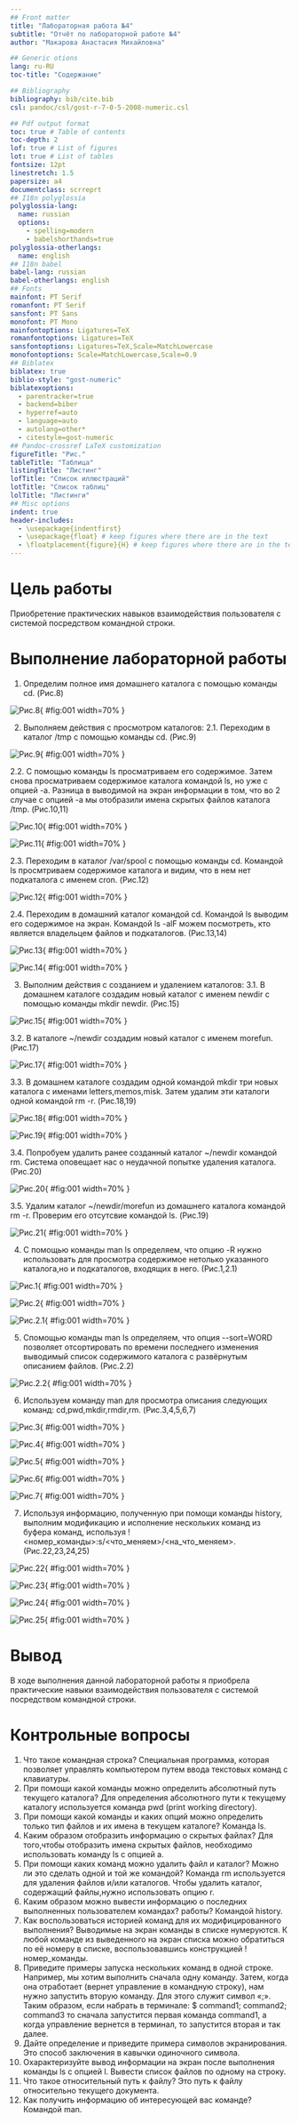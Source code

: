 ```yaml
---
## Front matter
title: "Лабораторная работа №4"
subtitle: "Отчёт по лабораторной работе №4"
author: "Макарова Анастасия Михайловна"

## Generic otions
lang: ru-RU
toc-title: "Содержание"

## Bibliography
bibliography: bib/cite.bib
csl: pandoc/csl/gost-r-7-0-5-2008-numeric.csl

## Pdf output format
toc: true # Table of contents
toc-depth: 2
lof: true # List of figures
lot: true # List of tables
fontsize: 12pt
linestretch: 1.5
papersize: a4
documentclass: scrreprt
## I18n polyglossia
polyglossia-lang:
  name: russian
  options:
	- spelling=modern
	- babelshorthands=true
polyglossia-otherlangs:
  name: english
## I18n babel
babel-lang: russian
babel-otherlangs: english
## Fonts
mainfont: PT Serif
romanfont: PT Serif
sansfont: PT Sans
monofont: PT Mono
mainfontoptions: Ligatures=TeX
romanfontoptions: Ligatures=TeX
sansfontoptions: Ligatures=TeX,Scale=MatchLowercase
monofontoptions: Scale=MatchLowercase,Scale=0.9
## Biblatex
biblatex: true
biblio-style: "gost-numeric"
biblatexoptions:
  - parentracker=true
  - backend=biber
  - hyperref=auto
  - language=auto
  - autolang=other*
  - citestyle=gost-numeric
## Pandoc-crossref LaTeX customization
figureTitle: "Рис."
tableTitle: "Таблица"
listingTitle: "Листинг"
lofTitle: "Список иллюстраций"
lotTitle: "Список таблиц"
lolTitle: "Листинги"
## Misc options
indent: true
header-includes:
  - \usepackage{indentfirst}
  - \usepackage{float} # keep figures where there are in the text
  - \floatplacement{figure}{H} # keep figures where there are in the text
---
```


# Цель работы

Приобретение практических навыков взаимодействия пользователя с системой посредством командной строки.








# Выполнение лабораторной работы

1. Определим полное имя домашнего каталога с помощью команды cd. (Рис.8)

![Рис.8](image/8.png){ #fig:001 width=70% }


2. Выполняем действия с просмотром каталогов:
   2.1. Переходим в каталог /tmp с помощью команды cd. (Рис.9)
   
![Рис.9](image/9.png){ #fig:001 width=70% }

   2.2. С помощью команды ls просматриваем его содержимое. Затем снова просматриваем содержимое каталога командой ls, но уже с опцией -a. Разница в выводимой на экран информации в том, что во 2 случае с опцией -a мы отобразили имена скрытых файлов каталога /tmp. (Рис.10,11)
   
![Рис.10](image/10.png){ #fig:001 width=70% }

![Рис.11](image/11.png){ #fig:001 width=70% }
   
   2.3. Переходим в каталог /var/spool с помощью команды cd. Командой ls просмтриваем содержимое каталога и видим, что в нем нет подкаталога с именем cron. (Рис.12)
   
![Рис.12](image/12.png){ #fig:001 width=70% }
   
   2.4. Переходим в домашний каталог командой cd. Командой ls выводим его содержимое на экран. Командой ls -alF можем посмотреть, кто является владельцем файлов и подкаталогов. (Рис.13,14)
   
![Рис.13](image/13.png){ #fig:001 width=70% }

![Рис.14](image/14.png){ #fig:001 width=70% }


3. Выполним действия с созданием и удалением каталогов:
   3.1. В домашнем каталоге создадим новый каталог с именем newdir с помощью команды mkdir newdir. (Рис.15)

![Рис.15](image/15.png){ #fig:001 width=70% }

   3.2. В каталоге ~/newdir создадим новый каталог с именем morefun. (Рис.17)
   
![Рис.17](image/17.png){ #fig:001 width=70% }

   3.3. В домашнем каталоге создадим одной командой mkdir три новых каталога с именами letters,memos,misk. Затем удалим эти каталоги одной командой rm -r. (Рис.18,19)
   
![Рис.18](image/18.png){ #fig:001 width=70% }

![Рис.19](image/19.png){ #fig:001 width=70% } 
   
   3.4. Попробуем удалить ранее созданный каталог ~/newdir командой rm. Система оповещает нас о неудачной попытке удаления каталога. (Рис.20)
   
![Рис.20](image/20.png){ #fig:001 width=70% }
   
   3.5. Удалим каталог ~/newdir/morefun из домашнего каталога командой rm -r. Проверим его отсутсвие командой ls. (Рис.19)
   
![Рис.21](image/21.png){ #fig:001 width=70% }
   
   
4. С помощью команды man ls определяем, что опцию -R нужно использовать для просмотра содержимое нетолько указанного каталога,но и подкаталогов, входящих в него. (Рис.1,2.1)

![Рис.1](image/1.png){ #fig:001 width=70% }

![Рис.2](image/2.png){ #fig:001 width=70% }

![Рис.2.1](image/2.1.png){ #fig:001 width=70% }


5. Спомощью команды man ls определяем, что опция --sort=WORD позволяет отсортировать по времени последнего изменения выводимый список содержимого каталога с развёрнутым описанием файлов. (Рис.2.2)

![Рис.2.2](image/2.2.png){ #fig:001 width=70% }


6. Используем команду man для просмотра описания следующих команд: cd,pwd,mkdir,rmdir,rm. (Рис.3,4,5,6,7)

![Рис.3](image/3.png){ #fig:001 width=70% }

![Рис.4](image/4.png){ #fig:001 width=70% }

![Рис.5](image/5.png){ #fig:001 width=70% }

![Рис.6](image/6.png){ #fig:001 width=70% }

![Рис.7](image/7.png){ #fig:001 width=70% }

7. Используя информацию, полученную при помощи команды history, выполним модификацию и исполнение нескольких команд из буфера команд, используя !<номер_команды>:s/<что_меняем>/<на_что_меняем>. (Рис.22,23,24,25)

![Рис.22](image/22.png){ #fig:001 width=70% }

![Рис.23](image/23.png){ #fig:001 width=70% }

![Рис.24](image/24.png){ #fig:001 width=70% }

![Рис.25](image/25.png){ #fig:001 width=70% }


# Вывод

В ходе выполнения данной лабораторной работы я приобрела практические навыки взаимодействия пользователя с системой посредством командной строки.

# Контрольные вопросы

1. Что такое командная строка? Специальная программа, которая позволяет управлять компьютером путем ввода текстовых команд с клавиатуры.
2. При помощи какой команды можно определить абсолютный путь текущего каталога? Для определения абсолютного пути к текущему каталогу используется
команда pwd (print working directory). 
3. При помощи какой команды и каких опций можно определить только тип файлов и их имена в текущем каталоге? Команда ls.
4. Каким образом отобразить информацию о скрытых файлах? Для того,чтобы отобразить имена скрытых файлов, необходимо использовать команду ls с опцией a.
5. При помощи каких команд можно удалить файл и каталог? Можно ли это сделать одной и той же командой? Команда rm используется для удаления файлов и/или каталогов. Чтобы удалить каталог, содержащий файлы,нужно использовать опцию r.
6. Каким образом можно вывести информацию о последних выполненных пользователем командах? работы? Командой history.
7. Как воспользоваться историей команд для их модифицированного выполнения? Выводимые на экран команды в списке нумеруются. К любой команде из выведенного на экран списка можно обратиться по её номеру в списке, воспользовавшись конструкцией ! номер_команды.
8. Приведите примеры запуска нескольких команд в одной строке.  Например, мы хотим выполнить сначала одну команду. Затем, когда она отработает (вернет управление в командную строку), нам нужно запустить вторую команду. Для этого служит символ «;». Таким образом, если набрать в терминале: $ command1; command2; command3 то сначала запустится первая команда command1, а когда управление вернется в терминал, то запустится вторая и так далее. 
9. Дайте определение и приведите примера символов экранирования. Это способ заключения в кавычки одиночного символа. 
10. Охарактеризуйте вывод информации на экран после выполнения команды ls с опцией l. Вывести список файлов по одному на строку.
11. Что такое относительный путь к файлу? Это путь к файлу относительно текущего документа.
12. Как получить информацию об интересующей вас команде? Командой man.


